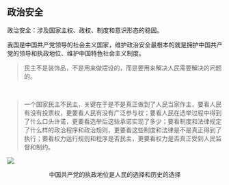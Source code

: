 ## 政治安全

<div grid="~ cols-2 gap-4 text-sm">

<div text-sm>

政治安全：涉及国家主权、政权、制度和意识形态的稳固。

我国是中国共产党领导的社会主义国家，维护政治安全最根本的就是拥护中国共产党的领导和执政地位、维护中国特色社会主义制度。

> 民主不是装饰品，不是用来做摆设的，而是要用来解决人民需要解决的问题的。

<br />

> 一个国家民主不民主，关键在于是不是真正做到了人民当家作主，要看人民有没有投票权，更要看人民有没有广泛参与权；要看人民在选举过程中得到了什么口头许诺，更要看选举后这些承诺实现了多少；要看制度和法律规定了什么样的政治程序和政治规则，更要看这些制度和法律是不是真正得到了执行；要看权力运行规则和程序是否民主，更要看权力是否真正受到人民监督和制约。

</div>

<div flex flex-col justify-center items-center mx-6>

![](https://vip2.loli.io/2023/11/04/msF1XeNDk275gfo.webp)

<center text-sm>中国共产党的执政地位是人民的选择和历史的选择</center>

</div>

</div>

<!-- 

政治安全涉及到国家主权、政权、制度和意识形态的稳固。

我国是......

其实95%的中国国民对于政治都是不感兴趣的（官方调查结果），老百姓关心更多的是谁能带自己过上好日子，就支持谁。过去的40多年，改革开放给中国人民带来了美好生活，近些年的反腐败斗争，进一步提升了中国共产党的纯洁性。这些例子印证了中国共产党一党执政、多党参政议政、中国特色社会主义制度都是可行的。

西方媒体总是喜欢带着有色眼镜观察中国的政治体制和民主情况，独裁、不民主是西方媒体惯用的标签。他们鼓吹全民选举，多党制才是真正的民主。

但事实是多党制下的全民选举，乱象频出。2020年川宝的支持者冲击美国的国会山，给美式民主蒙上了阴影。中国台湾地区的领导人选举，参选人之间的相互抨击，勾心斗角，给中国台湾社会带来了混乱......

多党制是别人的选择，而中国人民的选择目前是一党执政，多党参政议政。

在考研备战政治时，做到过这样一道题目，里面的一段话深得我心，分享给大家。

> 民主不是装饰品，不是用来做摆设的，而是要用来解决人民需要解决的问题的。

> 一个国家民主不民主，关键在于是不是真正做到了人民当家作主，要看人民有没有投票权，更要看人民有没有广泛参与权；要看人民在选举过程中得到了什么口头许诺，更要看选举后这些承诺实现了多少；要看制度和法律规定了什么样的政治程序和政治规则，更要看这些制度和法律是不是真正得到了执行；要看权力运行规则和程序是否民主，更要看权力是否真正受到人民监督和制约。

只要中国共产党继续保持为人民谋幸福、为民族谋复兴的初心和使命，常态化反腐工作，推进共同富裕的逐步落实，跳脱历史兴衰的周期律，长期执政，我是绝对赞同的。

 -->

 <!-- 
 
 习主席曾警醒全党：“如果哪天在我们眼前发生‘颜色革命’那样的复杂局面，我们的干部是不是都能毅然决然站出来捍卫党的领导、捍卫社会主义制度？”

我们这个课堂里面肯定有部分同学已经是党员或者在成为党员的路上，亦或是群众，我希望大家都能自觉地拥护中国共产党的领导和执政地位、维护中国特色社会主义制度。因为稳定是发展的基础，没有稳定的国内环境，发展无从谈起，没有人希望回到军阀混战的年代，过民不聊生的生活。

-->


